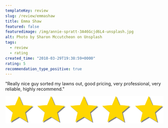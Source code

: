 ```yaml
---
templateKey: review
slug: /review/emmashaw
title: Emma Shaw
featured: false
featuredimage: /img/annie-spratt-3A46Gcjd6L4-unsplash.jpg
alt: Photo by Sharon Mccutcheon on Unsplash
tags:
  - review
  - rating
created_time: "2018-03-29T19:38:59+0000"
rating: 5
recommendation_type_positive: true
---
```

"Really nice guy sorted my lawns out, good pricing, very professional, very reliable, highly recommend."


![](./5starrating.png)